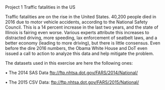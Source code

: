 Project 1
Traffic fatalities in the US

Traffic fatalities are on the rise in the United States. 40,200 people died in 2016 due to motor vehicle accidents, according to the National Safety Council. This is a 14 percent increase in the last two years, and the state of Illinois is fairing even worse. Various experts attribute this increases to distracted driving, more speeding, lax enforcement of seatbelt laws, and a better economy (leading to more driving), but there is little consensus. Even before the dire 2016 numbers, the Obama White House and DoT even issued a call to action to analyze this data and help mitigate the problem.

The datasets used in this exercise are here the following ones:

• The 2014 SAS Data ftp://ftp.nhtsa.dot.gov/FARS/2014/National/

• The 2015 CSV Data: ftp://ftp.nhtsa.dot.gov/FARS/2015/National/
